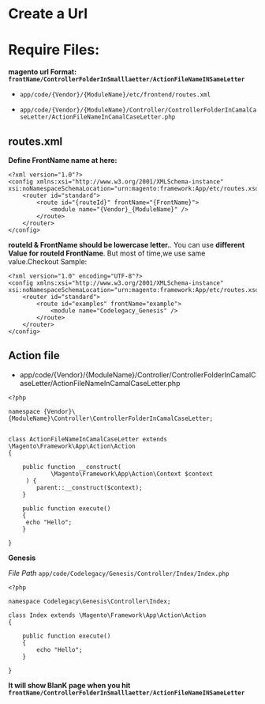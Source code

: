 # Create a Url

# Require Files:


**magento url Format: `frontName/ControllerFolderInSmalllaetter/ActionFileNameINSameLetter`**


- `app/code/{Vendor}/{ModuleName}/etc/frontend/routes.xml`

- `app/code/{Vendor}/{ModuleName}/Controller/ControllerFolderInCamalCaseLetter/ActionFileNameInCamalCaseLetter.php`
## routes.xml
**Define FrontName name at here:**

```
<?xml version="1.0"?>
<config xmlns:xsi="http://www.w3.org/2001/XMLSchema-instance" xsi:noNamespaceSchemaLocation="urn:magento:framework:App/etc/routes.xsd">
    <router id="standard">
        <route id="{routeId}" frontName="{FrontName}">
            <module name="{Vendor}_{ModuleName}" />
        </route>
    </router>
</config>
```
**routeId & FrontName should be lowercase letter.**. You can use **different Value for routeId FrontName**.
But most of time,we use same value.Checkout Sample:

```
<?xml version="1.0" encoding="UTF-8"?>
<config xmlns:xsi="http://www.w3.org/2001/XMLSchema-instance" xsi:noNamespaceSchemaLocation="urn:magento:framework:App/etc/routes.xsd">
    <router id="standard">
        <route id="examples" frontName="example">
            <module name="Codelegacy_Genesis" />
        </route>
    </router>
</config>

````

## Action file

- app/code/{Vendor}/{ModuleName}/Controller/ControllerFolderInCamalCaseLetter/ActionFileNameInCamalCaseLetter.php


```
<?php

namespace {Vendor}\{ModuleName}\Controller\ControllerFolderInCamalCaseLetter;


class ActionFileNameInCamalCaseLetter extends \Magento\Framework\App\Action\Action
{
    
    public function __construct(
            \Magento\Framework\App\Action\Context $context
     ) {
        parent::__construct($context);
    }

    public function execute() 
    {
     echo "Hello";
    }

}
```

**Genesis** 

*File Path* `app/code/Codelegacy/Genesis/Controller/Index/Index.php`


```
<?php

namespace Codelegacy\Genesis\Controller\Index;

class Index extends \Magento\Framework\App\Action\Action
{
    
    public function execute() 
    {
        echo "Hello";
    }

}
```

**It will show BlanK page when you hit `frontName/ControllerFolderInSmalllaetter/ActionFileNameINSameLetter`**
